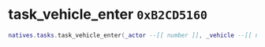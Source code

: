 # task_vehicle_enter `0xB2CD5160`

```lua
natives.tasks.task_vehicle_enter(_actor --[[ number ]], _vehicle --[[ number ]], _unk2 --[[ number ]], _unk3 --[[ number ]])
```